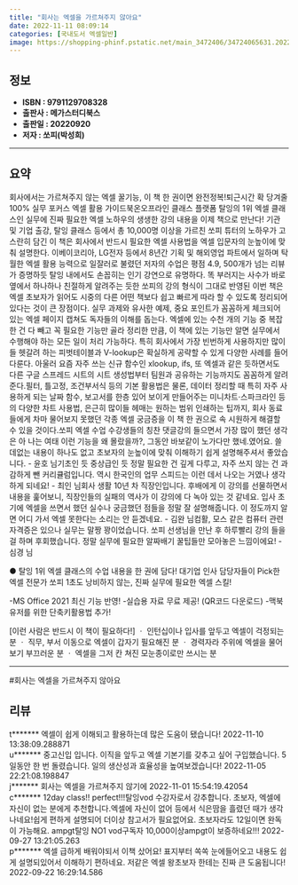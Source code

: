 ```yaml
---
title: "회사는 엑셀을 가르쳐주지 않아요"
date: 2022-11-11 08:09:14
categories: [국내도서 엑셀일반]
image: https://shopping-phinf.pstatic.net/main_3472406/34724065631.20221019101324.jpg
---
```


## **정보**

- **ISBN : 9791129708328**
- **출판사 : 메가스터디북스**
- **출판일 : 20220920**
- **저자 : 쏘피(박성희)**

------



## **요약**

회사에서는 가르쳐주지 않는 엑셀 꿀기능, 이 책 한 권이면 완전정복!퇴근시간 확 당겨줄 100% 실무 포커스 엑셀 활용 가이드북온오프라인 클래스 플랫폼 탈잉의 1위 엑셀 클래스인 실무에 진짜 필요한 엑셀 노하우의 생생한 강의 내용을 이제 책으로 만난다! 기관 및 기업 출강, 탈잉 클래스 등에서 총 10,000명 이상을 가르친 쏘피 튜터의 노하우가 고스란히 담긴 이 책은 회사에서 반드시 필요한 엑셀 사용법을 엑셀 입문자의 눈높이에 맞춰 설명한다. 이베이코리아, LG전자 등에서 8년간 기획 및 해외영업 파트에서 일하며 탁월한 엑셀 활용 능력으로 일잘러로 불렸던 저자의 수업은 평점 4.9, 500개가 넘는 리뷰가 증명하듯 탈잉 내에서도 손꼽히는 인기 강연으로 유명하다. 똑 부러지는 사수가 바로 옆에서 하나하나 친절하게 알려주는 듯한 쏘피의 강의 형식이 그대로 반영된 이번 책은 엑셀 초보자가 읽어도 시중의 다른 어떤 책보다 쉽고 빠르게 따라 할 수 있도록 정리되어 있다는 것이 큰 장점이다. 실무 과제와 유사한 예제, 중요 포인트가 꼼꼼하게 체크되어 있는 엑셀 페이지 캡쳐도 독자들의 이해를 돕는다. 엑셀에 있는 수천 개의 기능 중 복잡한 건 다 빼고 꼭 필요한 기능만 골라 정리한 만큼, 이 책에 있는 기능만 알면 실무에서 수행해야 하는 모든 일이 처리 가능하다. 특히 회사에서 가장 빈번하게 사용하지만 많이들 헷갈려 하는 피벗테이블과 V-lookup은 확실하게 공략할 수 있게 다양한 사례를 들어 다룬다. 아울러 요즘 자주 쓰는 신규 함수인 xlookup, ifs, 또 엑셀과 같은 듯하면서도 다른 구글 스프레드 시트의 시트 생성법부터 팀원과 공유하는 기능까지도 꼼꼼하게 알려준다.필터, 틀고정, 조건부서식 등의 기본 활용법은 물론, 데이터 정리할 때 특히 자주 사용하게 되는 날짜 함수, 보고서를 한층 있어 보이게 만들어주는 미니차트·스파크라인 등의 다양한 차트 사용법, 은근히 많이들 헤매는 원하는 범위 인쇄하는 팁까지, 회사 동료들에게 차마 물어보지 못했던 각종 엑셀 궁금증을 이 책 한 권으로 속 시원하게 해결할 수 있을 것이다.쏘피 엑셀 수업 수강생들의 칭찬 댓글강의 들으면서 가장 많이 했던 생각은 아 나는 여태 이런 기능을 왜 몰랐을까?, 그동안 바보같이 노가다만 했네.였어요. 쓸데없는 내용이 하나도 없고 초보자의 눈높이에 맞춰 이해하기 쉽게 설명해주셔서 좋았습니다. - 윤호 님기초인 듯 중상급인 듯 정말 필요한 건 깊게 다루고, 자주 쓰지 않는 건 과감하게 뺀 커리큘럼입니다. 역시 한국인의 업무 스피드는 이런 데서 나오는 거였나 생각하게 되네요! - 최인 님회사 생활 10년 차 직장인입니다. 후배에게 이 강의를 선물하면서 내용을 훑어보니, 직장인들의 실패의 역사가 이 강의에 다 녹아 있는 것 같네요. 입사 초기에 엑셀을 쓰면서 했던 실수나 궁금했던 점들을 정말 잘 설명해줍니다. 이 정도까지 알면 어디 가서 엑셀 못한다는 소리는 안 듣겠네요. - 김완 님컴활, 모스 같은 컴퓨터 관련 자격증은 있으나 실무는 말짱 꽝이었습니다. 쏘피 선생님을 만난 후 하루빨리 강의 들을 걸 하며 후회했습니다. 정말 실무에 필요한 알짜배기 꿀팁들만 모아놓은 느낌이에요! - 심경 님

● 탈잉 1위 엑셀 클래스의 수업 내용을 한 권에 담다!
대기업 인사 담당자들이 Pick한 엑셀 전문가 쏘피
1초도 낭비하지 않는, 진짜 실무에 필요한 엑셀 스킬!

-MS Office 2021 최신 기능 반영! 
-실습용 자료 무료 제공! (QR코드 다운로드)
-맥북 유저를 위한 단축키활용법 추가!

[이런 사람은 반드시 이 책이 필요하다!]
ㆍ 인턴십이나 입사를 앞두고 엑셀이 걱정되는 분
ㆍ 직무, 부서 이동으로 엑셀이 갑자기 필요해진 분
ㆍ 경력자라 주위에 엑셀을 물어보기 부끄러운 분
ㆍ 엑셀을 그저 칸 쳐진 모눈종이로만 쓰시는 분



------

#회사는 엑셀을 가르쳐주지 않아요


## **리뷰** 

  t******* 엑셀이 쉽게 이해되고 활용하는데 많은 도움이 됐습니다!  2022-11-10 13:38:09.288871 <br/>  u******* 중고신입 입니다. 이직을 앞두고 엑셀 기본기를 갖추고 싶어 구입했습니다. 
5일동안 한 번 돌렸습니다. 일의 생산성과 효율성을 높여보겠습니다! 2022-11-05 22:21:08.198847 <br/>  j******* 회사는 엑셀을 가르쳐주지 않기에 2022-11-01 15:54:19.42054 <br/>  c******* 12day class!! perfect!!!탈잉vod 수강자로서 강추합니다. 초보자, 엑셀에 자신이 없는 분에게 추천합니다.엑셀에 자신이 없어 등에서 식은땀을 흘렸던 때가 생각나네요!쉽게 편하게 설명되어 더이상 참고서가 필요없어요.  초보자라도 12일이면 완독이 가능해요.  ampgt탈잉 NO1 vod구독자 10,000이상ampgt이 보증하네요!!! 2022-09-27 13:21:05.263 <br/>  p******* 엑셀 급하게 배워야되서 이책 샀어요! 표지부터 쏙쏙 눈에들어오고 내용도 쉽게 설명되있어서 이해하기 편하네요. 저같은 엑셀 왕초보자 한테는 진짜 큰 도움됩니다! 2022-09-22 16:29:14.586 <br/>